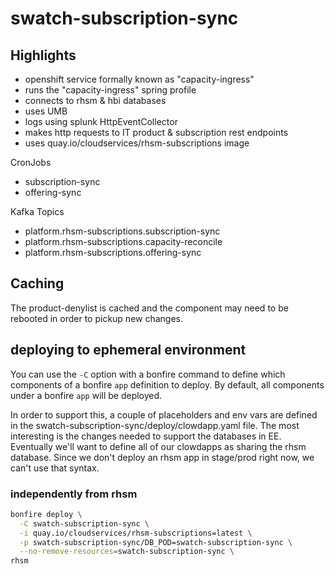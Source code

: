 # swatch-subscription-sync

## Highlights

* openshift service formally known as "capacity-ingress"
* runs the "capacity-ingress" spring profile
* connects to rhsm & hbi databases
* uses UMB
* logs using splunk HttpEventCollector
* makes http requests to IT product & subscription rest endpoints
* uses quay.io/cloudservices/rhsm-subscriptions image

CronJobs
* subscription-sync
* offering-sync

Kafka Topics
* platform.rhsm-subscriptions.subscription-sync
* platform.rhsm-subscriptions.capacity-reconcile
* platform.rhsm-subscriptions.offering-sync

## Caching

The product-denylist is cached and the component may need to be rebooted in order to pickup new changes.



## deploying to ephemeral environment

You can use the `-C` option with a bonfire command to define which components of a bonfire `app` definition to deploy.  By default, all components under a bonfire `app` will be deployed.

In order to support this, a couple of placeholders and env vars are defined in the swatch-subscription-sync/deploy/clowdapp.yaml file. The most interesting is the changes needed to support the databases in EE.  Eventually we'll want to define all of our clowdapps as sharing the rhsm database.  Since we don't deploy an rhsm app in stage/prod right now, we can't use that syntax.

### independently from rhsm

```bash
bonfire deploy \
  -C swatch-subscription-sync \
  -i quay.io/cloudservices/rhsm-subscriptions=latest \
  -p swatch-subscription-sync/DB_POD=swatch-subscription-sync \
  --no-remove-resources=swatch-subscription-sync \
rhsm
```

